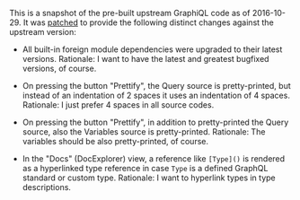
This is a snapshot of the pre-built upstream GraphiQL code as of 2016-10-29.
It was [patched](graphiql.diff) to provide the following distinct changes against the upstream version:

- All built-in foreign module dependencies were upgraded to their latest versions.
  Rationale: I want to have the latest and greatest bugfixed versions, of course.

- On pressing the button "Prettify", the Query source is pretty-printed,
  but instead of an indentation of 2 spaces it uses an indentation of 4 spaces.
  Rationale: I just prefer 4 spaces in all source codes.

- On pressing the button "Prettify", in addition to pretty-printed the Query source,
  also the Variables source is pretty-printed.
  Rationale: The variables should be also pretty-printed, of course.

- In the "Docs" (DocExplorer) view, a reference like `[Type]()` is
  rendered as a hyperlinked type reference in case `Type` is a defined
  GraphQL standard or custom type.
  Rationale: I want to hyperlink types in type descriptions.

